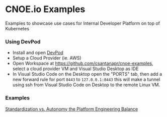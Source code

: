 # CNOE.io Examples

Examples to showcase use cases for Internal Developer Platform on top of Kubernetes

### Using DevPod
- Install and open [DevPod](https://devpod.sh)
- Setup a Cloud Provider (ie. AWS)
- Open Workspace at https://github.com/csantanapr/cnoe-examples, select a cloud provider VM and Visual Studio Desktop as IDE
- In Visual Studio Code on the Desktop open the "PORTS" tab, then add a new forward rule for port `8443` to `127.0.0.1:8443` this will make a tunnel using ssh from Visual Studio Code on Desktop to the remote Linux VM.

### Examples

[Standardization vs. Autonomy the Platform Engineering Balance](./examples/devopsdays2024/README.md)


